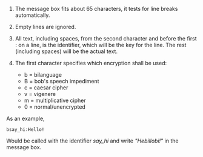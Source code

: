 1. The message box fits about 65 characters, it tests for line breaks automatically.
2. Empty lines are ignored.

3. All text, including spaces, from the second character and before the first : on a line, is the identifier, which will be the key for the line. The rest (including spaces) will be the actual text.

4. The first character specifies which encryption shall be used:

	- b = bilanguage
	- B = bob's speech impediment
	- c = caesar cipher
	- v = vigenere
	- m = multiplicative cipher
	- 0 = normal/unencrypted

As an example,

`bsay_hi:Hello!`

Would be called with the identifier _say_hi_ and write _"Hebillobi!"_ in the message box.

